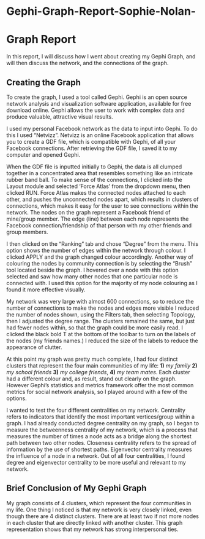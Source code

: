 Gephi-Graph-Report-Sophie-Nolan-
================================

**Graph Report**
================
In this report, I will discuss how I went about creating my Gephi Graph, and will then discuss the network, and the connections of the graph. 

**Creating the Graph**  
----------------------

To create the graph, I used a tool called Gephi. Gephi is an open source network analysis and visualization software application, available for free download online. Gephi allows the user to work with complex data and produce valuable, attractive visual results.  

I used my personal Facebook network as the data to input into Gephi. To do this I used “Netvizz”. Netvizz is an online Facebook application that allows you to create a GDF file, which is compatible with Gephi, of all your Facebook connections. After retrieving the GDF file, I saved it to my computer and opened Gephi.   

When the GDF file is inputted initially to Gephi, the data is all clumped together in a concentrated area that resembles something like an intricate rubber band ball. To make sense of the connections, I clicked into the Layout module and selected ‘Force Atlas’ from the dropdown menu, then clicked RUN. Force Atlas makes the connected nodes attached to each other, and pushes the unconnected nodes apart, which results in clusters of connections, which makes it easy for the user to see connections within the network. The nodes on the graph represent a Facebook friend of mine/group member. The edge (line) between each node represents the Facebook connection/friendship of that person with my other friends and group members.   

I then clicked on the “Ranking” tab and chose “Degree” from the menu. This option shows the number of edges within the network through colour. I clicked APPLY and the graph changed colour accordingly. Another way of colouring the nodes by community connection is by selecting the “Brush” tool located beside the graph. I hovered over a node with this option selected and saw how many other nodes that one particular node is connected with. I used this option for the majority of my node colouring as I found it more effective visually.  

My network was very large with almost 600 connections, so to reduce the number of connections to make the nodes and edges more visible I reduced the number of nodes shown, using the Filters tab, then selecting Topology, then I adjusted the degree range. The clusters remained the same, but just had fewer nodes within, so that the graph could be more easily read. I clicked the black bold T at the bottom of the toolbar to turn on the labels of the nodes (my friends names.) I reduced the size of the labels to reduce the appearance of clutter.   

At this point my graph was pretty much complete, I had four distinct clusters that represent the four main communities of my life: **1)** *my family* **2)** *my school friends* **3)** *my college friends*, **4)** *my team mates*. Each cluster had a different colour and, as result, stand out clearly on the graph. However Gephi’s statistics and metrics framework offer the most common metrics for social network analysis, so I played around with a few of the options.  

I wanted to test the four different centralities on my network. Centrality refers to indicators that identify the most important vertices/group within a graph. I had already conducted degree centrality on my graph, so I began to measure the betweenness centrality of my network, which is a process that measures the number of times a node acts as a bridge along the shortest path between two other nodes. Closeness centrality refers to the spread of information by the use of shortest paths. Eigenvector centrality measures the influence of a node in a network.  Out of all four centralities, I found degree and eigenvector centrality to be more useful and relevant to my network.  

**Brief Conclusion of My Gephi Graph**
--------------------------------------
My graph consists of 4 clusters, which represent the four communities in my life. One thing I noticed is that my network is very closely linked, even though there are 4 distinct clusters. There are at least two if not more nodes in each cluster that are directly linked with another cluster.   This graph representation shows that my network has strong interpersonal ties.   
